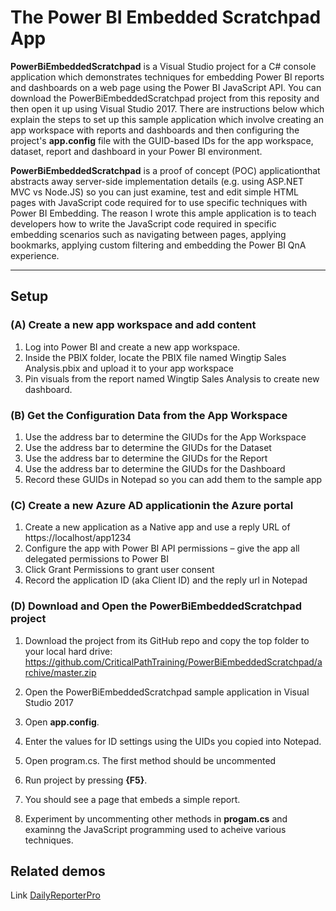 # The Power BI Embedded Scratchpad App
**PowerBiEmbeddedScratchpad** is a Visual Studio project for a C# console  application which demonstrates techniques for embedding Power BI reports and dashboards on a web page using the Power BI JavaScript API. You can download the PowerBiEmbeddedScratchpad project from this reposity and then open it up using Visual Studio 2017. There are instructions below which explain the steps to set up this sample application which involve creating an app workspace with reports and dashboards and then configuring the project's **app.config** file with the GUID-based IDs for the app workspace, dataset, report and  dashboard in your Power BI environment. 

**PowerBiEmbeddedScratchpad** is a proof of concept (POC) applicationthat abstracts away server-side implementation details (e.g. using ASP.NET MVC vs Node.JS) so you can just examine, test and edit simple HTML pages with  JavaScript code required for to use specific techniques with Power BI Embedding. The reason I wrote this ample application is to teach developers how to write the JavaScript code required in specific embedding scenarios  such as navigating between pages, applying bookmarks, applying custom filtering and embedding the Power BI QnA experience. 

----
## Setup
### (A) Create a new app workspace and add content

1. Log into Power BI and create a new app workspace.
2. Inside the PBIX folder, locate the PBIX file named Wingtip Sales Analysis.pbix and upload it to your app workspace
3. Pin visuals from the report named Wingtip Sales Analysis to create new dashboard.

### (B) Get the Configuration Data from the App Workspace 
1. Use the address bar to determine the GIUDs for the App Workspace
2. Use the address bar to determine the GIUDs for the Dataset
3. Use the address bar to determine the GIUDs for the Report
4. Use the address bar to determine the GIUDs for the Dashboard
5. Record these GUIDs in Notepad so you can add them to the sample app

### (C) Create a new Azure AD applicationin the Azure portal 
1.	Create a new application as a Native app and use a reply URL of https://localhost/app1234
2.	Configure the app with Power BI API permissions – give the app all delegated permissions to Power BI
3.	Click Grant Permissions to grant user consent
4.	Record the application ID (aka Client ID) and the reply url in Notepad

### (D) Download and Open the **PowerBiEmbeddedScratchpad** project
1. Download the project from its GitHub repo and copy the top folder to your local hard drive:
https://github.com/CriticalPathTraining/PowerBiEmbeddedScratchpad/archive/master.zip

2. Open the PowerBiEmbeddedScratchpad sample application in Visual Studio 2017
3. Open **app.config**.
4. Enter the values for ID settings using the UIDs you copied into Notepad. 
5. Open program.cs. The first method should be uncommented
6.	Run project by pressing **{F5}**.
7.	You should see a page that embeds a simple report.
8.  Experiment by uncommenting other methods in **progam.cs** and examinng the JavaScript programming used to acheive various techniques. 

## Related demos


Link	[DailyReporterPro](https://github.com/CriticalPathTraining/DailyReporterPro)